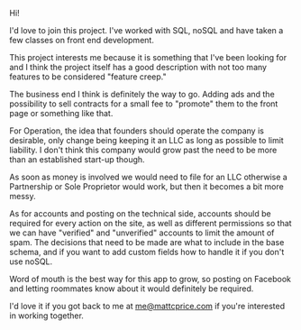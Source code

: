 Hi!

I'd love to join this project. I've worked with SQL, noSQL and have taken a few classes on front end development.

This project interests me because it is something that I've been looking for and I think the project itself has a good description with not too many features to be considered "feature creep."

The business end I think is definitely the way to go. Adding ads and the possibility to sell contracts for a small fee to "promote" them to the front page or something like that.

For Operation, the idea that founders should operate the company is desirable, only change being keeping it an LLC as long as possible to limit liability. I don't think this company would grow past the need to be more than an established start-up though.

As soon as money is involved we would need to file for an LLC otherwise a Partnership or Sole Proprietor would work, but then it becomes a bit more messy.

As for accounts and posting on the technical side, accounts should be required for every action on the site, as well as different permissions so that we can have "verified" and "unverified" accounts to limit the amount of spam. The decisions that need to be made are what to include in the base schema, and if you want to add custom fields how to handle it if you don't use noSQL.

Word of mouth is the best way for this app to grow, so posting on Facebook and letting roommates know about it would definitely be required.

I'd love it if you got back to me at me@mattcprice.com if you're interested in working together.
